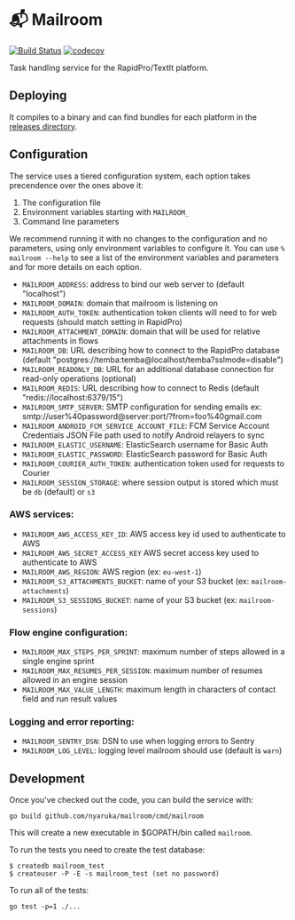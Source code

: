# 📬 Mailroom

[![Build Status](https://github.com/nyaruka/mailroom/workflows/CI/badge.svg)](https://github.com/nyaruka/mailroom/actions?query=workflow%3ACI)
[![codecov](https://codecov.io/gh/nyaruka/mailroom/branch/main/graph/badge.svg)](https://codecov.io/gh/nyaruka/mailroom)

Task handling service for the RapidPro/TextIt platform.

## Deploying

It compiles to a binary and can find bundles for each platform in the [releases directory](https://github.com/nyaruka/mailroom/releases).

## Configuration

The service uses a tiered configuration system, each option takes precendence over the ones above it:

1.  The configuration file
2.  Environment variables starting with `MAILROOM_`
3.  Command line parameters

We recommend running it with no changes to the configuration and no parameters, using only
environment variables to configure it. You can use `% mailroom --help` to see a list of the
environment variables and parameters and for more details on each option.

- `MAILROOM_ADDRESS`: address to bind our web server to (default "localhost")
- `MAILROOM_DOMAIN`: domain that mailroom is listening on
- `MAILROOM_AUTH_TOKEN`: authentication token clients will need to for web requests (should match setting in RapidPro)
- `MAILROOM_ATTACHMENT_DOMAIN`: domain that will be used for relative attachments in flows
- `MAILROOM_DB`: URL describing how to connect to the RapidPro database (default "postgres://temba:temba@localhost/temba?sslmode=disable")
- `MAILROOM_READONLY_DB`: URL for an additional database connection for read-only operations (optional)
- `MAILROOM_REDIS`: URL describing how to connect to Redis (default "redis://localhost:6379/15")
- `MAILROOM_SMTP_SERVER`: SMTP configuration for sending emails ex: smtp://user%40password@server:port/?from=foo%40gmail.com
- `MAILROOM_ANDROID_FCM_SERVICE_ACCOUNT_FILE`: FCM Service Account Credentials JSON File path used to notify Android relayers to sync
- `MAILROOM_ELASTIC_USERNAME`: ElasticSearch username for Basic Auth
- `MAILROOM_ELASTIC_PASSWORD`: ElasticSearch password for Basic Auth
- `MAILROOM_COURIER_AUTH_TOKEN`: authentication token used for requests to Courier
- `MAILROOM_SESSION_STORAGE`: where session output is stored which must be `db` (default) or `s3`
 
### AWS services:

- `MAILROOM_AWS_ACCESS_KEY_ID`: AWS access key id used to authenticate to AWS
- `MAILROOM_AWS_SECRET_ACCESS_KEY` AWS secret access key used to authenticate to AWS
- `MAILROOM_AWS_REGION`: AWS region (ex: `eu-west-1`)
- `MAILROOM_S3_ATTACHMENTS_BUCKET`: name of your S3 bucket (ex: `mailroom-attachments`)
- `MAILROOM_S3_SESSIONS_BUCKET`: name of your S3 bucket (ex: `mailroom-sessions`)

### Flow engine configuration:

- `MAILROOM_MAX_STEPS_PER_SPRINT`: maximum number of steps allowed in a single engine sprint
- `MAILROOM_MAX_RESUMES_PER_SESSION`: maximum number of resumes allowed in an engine session
- `MAILROOM_MAX_VALUE_LENGTH`: maximum length in characters of contact field and run result values

### Logging and error reporting:

- `MAILROOM_SENTRY_DSN`: DSN to use when logging errors to Sentry
- `MAILROOM_LOG_LEVEL`: logging level mailroom should use (default is `warn`)

## Development

Once you've checked out the code, you can build the service with:

```
go build github.com/nyaruka/mailroom/cmd/mailroom
```

This will create a new executable in $GOPATH/bin called `mailroom`.

To run the tests you need to create the test database:

```
$ createdb mailroom_test
$ createuser -P -E -s mailroom_test (set no password)
```

To run all of the tests:

```
go test -p=1 ./...
```
